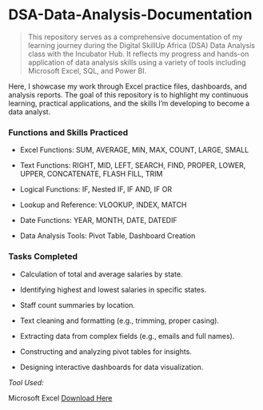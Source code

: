 # DSA-Data-Analysis-Documentation

> This repository serves as a comprehensive documentation of my learning journey during the Digital SkillUp Africa (DSA) Data Analysis class with the Incubator Hub. It reflects my progress and hands-on application of data analysis skills using a variety of tools including Microsoft Excel, SQL, and Power BI.

Here, I showcase my work through Excel practice files, dashboards, and analysis reports. The goal of this repository is to highlight my continuous learning, practical applications, and the skills I’m developing to become a data analyst.

### Functions and Skills Practiced

- Excel Functions: SUM, AVERAGE, MIN, MAX, COUNT, LARGE, SMALL

- Text Functions: RIGHT, MID, LEFT, SEARCH, FIND, PROPER, LOWER, UPPER, CONCATENATE, FLASH FILL, TRIM

- Logical Functions: IF, Nested IF, IF AND, IF OR

- Lookup and Reference: VLOOKUP, INDEX, MATCH

- Date Functions: YEAR, MONTH, DATE, DATEDIF

- Data Analysis Tools: Pivot Table, Dashboard Creation


### Tasks Completed

- Calculation of total and average salaries by state.

- Identifying highest and lowest salaries in specific states.

- Staff count summaries by location.

- Text cleaning and formatting (e.g., trimming, proper casing).

- Extracting data from complex fields (e.g., emails and full names).

- Constructing and analyzing pivot tables for insights.

- Designing interactive dashboards for data visualization.


*Tool Used:* 

Microsoft Excel [Download Here](https://www.microsoft.com/en-us/microsoft-365/buy/compare-all-microsoft-365-products)






